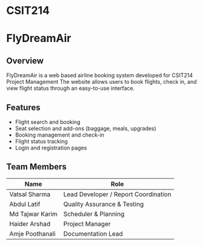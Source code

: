 # CSIT214
# FlyDreamAir

## Overview
FlyDreamAir is a web based airline booking system developed for CSIT214 Project Management 
The website allows users to book flights, check in, and view flight status through an easy-to-use interface.

## Features
- Flight search and booking  
- Seat selection and add-ons (baggage, meals, upgrades)  
- Booking management and check-in  
- Flight status tracking  
- Login and registration pages  


## Team Members
| Name | Role |
|------|------|
| Vatsal Sharma | Lead Developer / Report Coordination |
| Abdul Latif | Quality Assurance & Testing |
| Md Tajwar Karim | Scheduler & Planning |
| Haider Arshad | Project Manager |
| Amje Poothanali | Documentation Lead |


